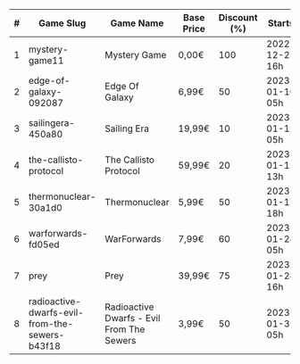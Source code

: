 |#|Game Slug|Game Name|Base Price|Discount (%)|Starts|Ends|
|---|---|---|---|---|---|---|
|1|mystery-game11|Mystery Game|0,00€|100|2022-12-25 16h|2022-12-26 16h|
|2|edge-of-galaxy-092087|Edge Of Galaxy|6,99€|50|2023-01-10 05h|2023-01-17 05h|
|3|sailingera-450a80|Sailing Era|19,99€|10|2023-01-12 05h|2023-01-19 05h|
|4|the-callisto-protocol|The Callisto Protocol|59,99€|20|2023-01-12 13h|2023-01-19 13h|
|5|thermonuclear-30a1d0|Thermonuclear|5,99€|50|2023-01-17 18h|2023-01-24 18h|
|6|warforwards-fd05ed|WarForwards|7,99€|60|2023-01-24 05h|2023-01-31 05h|
|7|prey|Prey|39,99€|75|2023-01-24 16h|2023-01-31 16h|
|8|radioactive-dwarfs-evil-from-the-sewers-b43f18|Radioactive Dwarfs - Evil From The Sewers|3,99€|50|2023-01-31 05h|2023-02-07 05h|

